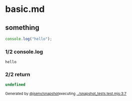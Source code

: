 # basic.md

## something

```js
console.log("hello");
```

### 1/2 console.log

```console
hello
```

### 2/2 return

```js
undefined
```

<sub>
  Generated by <a href="https://github.com/jsenv/core/tree/main/packages/independent/snapshot">@jsenv/snapshot</a>executing <a href="../snapshot_tests.test.mjs">../snapshot_tests.test.mjs:3:7</a>
</sub>